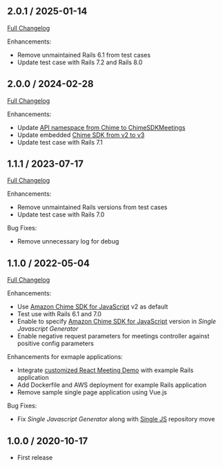 ## 2.0.1 / 2025-01-14
[Full Changelog](http://github.com/simukappu/amazon-chime-sdk-rails/compare/v2.0.0...v2.0.1)

Enhancements:

* Remove unmaintained Rails 6.1 from test cases
* Update test case with Rails 7.2 and Rails 8.0

## 2.0.0 / 2024-02-28
[Full Changelog](http://github.com/simukappu/amazon-chime-sdk-rails/compare/v1.1.1...v2.0.0)

Enhancements:

* Update [API namespace from Chime to ChimeSDKMeetings](https://docs.aws.amazon.com/chime-sdk/latest/dg/migrate-from-chm-namespace.html)
* Update embedded [Chime SDK from v2 to v3](https://aws.github.io/amazon-chime-sdk-js/modules/migrationto_3_0.html)
* Update test case with Rails 7.1

## 1.1.1 / 2023-07-17
[Full Changelog](http://github.com/simukappu/amazon-chime-sdk-rails/compare/v1.1.0...v1.1.1)

Enhancements:

* Remove unmaintained Rails versions from test cases
* Update test case with Rails 7.0

Bug Fixes:

* Remove unnecessary log for debug

## 1.1.0 / 2022-05-04
[Full Changelog](http://github.com/simukappu/amazon-chime-sdk-rails/compare/v1.0.0...v1.1.0)

Enhancements:

* Use [Amazon Chime SDK for JavaScript](https://github.com/aws/amazon-chime-sdk-js) v2 as default
* Test use with Rails 6.1 and 7.0
* Enable to specify [Amazon Chime SDK for JavaScript](https://github.com/aws/amazon-chime-sdk-js) version in *Single Javascript Generator*
* Enable negative request parameters for meetings controller against positive config parameters

Enhancements for exmaple applications:
* Integrate [customized React Meeting Demo](https://github.com/simukappu/amazon-chime-sdk/tree/main/apps/meeting#readme---react-meeting-demo) with example Rails application
* Add Dockerfile and AWS deployment for example Rails application
* Remove sample single page application using Vue.js

Bug Fixes:

* Fix *Single Javascript Generator* along with [Single JS](https://github.com/aws-samples/amazon-chime-sdk/tree/main/utils/singlejs) repository move

## 1.0.0 / 2020-10-17

* First release
